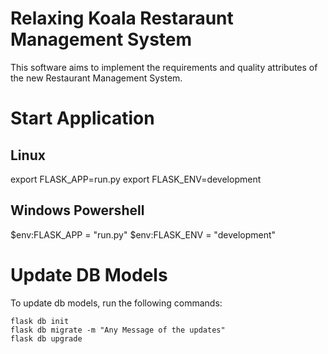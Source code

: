 # Relaxing Koala Restaraunt Management System

This software aims to implement the requirements and quality attributes of the new Restaurant Management System.




# Start Application
## Linux
export FLASK_APP=run.py
export FLASK_ENV=development


## Windows Powershell
$env:FLASK_APP = "run.py"
$env:FLASK_ENV = "development"




# Update DB Models
To update db models, run the following commands:
```
flask db init
flask db migrate -m "Any Message of the updates"
flask db upgrade
```